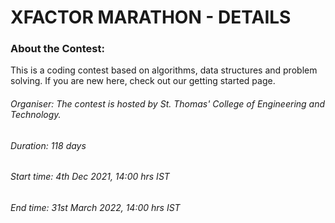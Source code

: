 # XFACTOR MARATHON - DETAILS
### About the Contest:
This is a coding contest based on algorithms, data structures and problem solving. If you are new here, check out our getting started page.
###### Organiser: The contest is hosted by St. Thomas' College of Engineering and Technology.
###### Duration: 118 days
###### Start time: 4th Dec 2021, 14:00 hrs IST
###### End time: 31st March 2022, 14:00 hrs IST
